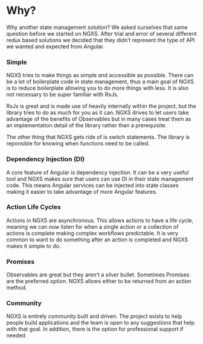 # Why?

Why another state management solution? We asked ourselves that same question before we started on NGXS. After trial and error of several different redux based solutions we decided that they didn’t represent the type of API we wanted and expected from Angular.

### Simple
NGXS tries to make things as simple and accessible as possible. There can be a lot of boilerplate code in state management, thus a main goal of NGXS is to reduce boilerplate allowing you to do more things with less. It is also not necessary to be super familiar with RxJs.

RxJs is great and is made use of heavily internally within the project, but the library tries to do as much for you as it can. NGXS drives to let users take advantage of the benefits of Observables but in many cases treat them as an implementation detail of the library rather than a prerequisite.

The other thing that NGXS gets ride of is switch statements. The library is reponsible for knowing when functions need to be called.

### Dependency Injection (DI)
A core feature of Angular is dependency injection. It can be a very useful tool and NGXS makes sure that users can use
DI in their state management code. This means Angular services can be injected into state classes making it easier to take advantage of more Angular features.

### Action Life Cycles
Actions in NGXS are asynchronous. This allows actions to have a life cycle,
meaning we can now listen for when a single action or a collection of actions is complete making complex workflows predictable.
It is very common to want to do something after an action is completed and NGXS makes it simple to do.

### Promises
Observables are great but they aren't a silver bullet. Sometimes Promises are the preferred option. NGXS allows either to be returned from an action method.

### Community
NGXS is entirely community built and driven. The project exists to help people build applications and the team is open to any suggestions that help with that goal. In addition, there is the option for professional support if needed.
